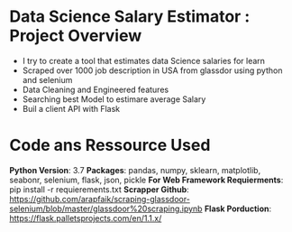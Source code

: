# Data Science Salary Estimator : Project Overview
* I try to create a tool that estimates data Science salaries for learn
* Scraped over 1000 job description in USA from glassdor using python and selenium
* Data Cleaning and Engineered features
* Searching best Model to estimare average Salary
* Buil a client API with Flask


# Code ans Ressource Used
**Python Version**: 3.7
**Packages**: pandas, numpy, sklearn, matplotlib, seabonr, selenium, flask, json, pickle
**For Web Framework Requierments**: pip install -r requierements.txt
**Scrapper Github**: https://github.com/arapfaik/scraping-glassdoor-selenium/blob/master/glassdoor%20scraping.ipynb
**Flask Porduction**: https://flask.palletsprojects.com/en/1.1.x/






